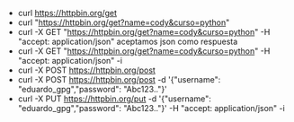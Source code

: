 - curl https://httpbin.org/get
- curl "https://httpbin.org/get?name=cody&curso=python"
- curl -X GET "https://httpbin.org/get?name=cody&curso=python" -H "accept: application/json" aceptamos json como respuesta
- curl -X GET "https://httpbin.org/get?name=cody&curso=python" -H "accept: application/json"  -i
- curl -X POST https://httpbin.org/post
- curl -X POST https://httpbin.org/post -d '{"username": "eduardo_gpg","password": "Abc123.."}'
- curl -X PUT https://httpbin.org/put  -d '{"username": "eduardo_gpg","password": "Abc123.."}' -H "accept: application/json" -i